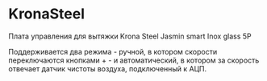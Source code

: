 # KronaSteel
Плата управления для вытяжки Krona Steel Jasmin smart Inox glass 5P

Поддерживается два режима - ручной, в котором скорости переключаются кнопками + - и автоматический, в котором за скорость отвечает датчик чистоты воздуха, подключенный  к АЦП.
